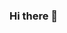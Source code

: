 ### Hi there 👋

<!--
<img src="https://img.shields.io/badge/Python-3766AB?style=flat-square&logo=Python&logoColor=white"/>
![MySQL](https://img.shields.io/badge/mysql-%2300f.svg?style=for-the-badge&logo=mysql&logoColor=white)
-->
